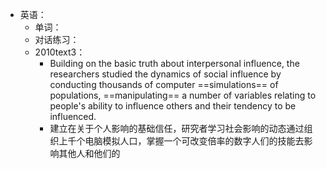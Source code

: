 - 英语：
	- 单词：
	- 对话练习：
	- 2010text3：
		- Building on the basic truth about interpersonal influence, the researchers studied the dynamics of social influence by conducting thousands of computer ==simulations== of populations, ==manipulating== a number of variables relating to people's ability to influence others and their tendency to be influenced.
		- 建立在关于个人影响的基础信任，研究者学习社会影响的动态通过组织上千个电脑模拟人口，掌握一个可改变倍率的数字人们的技能去影响其他人和他们的